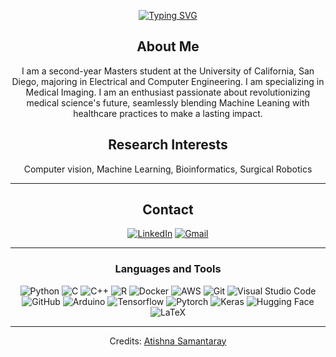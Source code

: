 <!--
**Enable72/Enable72** is a ✨ _special_ ✨ repository because its `README.md` (this file) appears on your GitHub profile.

Here are some ideas to get you started:

- 🔭 I’m currently working on ...
- 🌱 I’m currently learning ...
- 👯 I’m looking to collaborate on ...
- 🤔 I’m looking for help with ...
- 💬 Ask me about ...
- 📫 How to reach me: ...
- 😄 Pronouns: ...
- ⚡ Fun fact: ...
-->

<p align="center">
<a href="https://git.io/typing-svg"><img src="https://readme-typing-svg.demolab.com?font=Georgia&weight=800&pause=1000&size=33&color=042D5E&width=390&height=100&lines=Hi! I'm Atishna+%F0%9F%91%8B" alt="Typing SVG" /></a>
</p>

<div align="center">

## About Me
I am a second-year Masters student at the University of California, San Diego, majoring in Electrical and Computer Engineering. I am specializing in Medical Imaging. I am an enthusiast passionate about revolutionizing medical science's future, seamlessly blending Machine Leaning with healthcare practices to make a lasting impact. 


## Research Interests
Computer vision, Machine Learning, Bioinformatics, Surgical Robotics

-------------------

## Contact
<a href="https://www.linkedin.com/in/atishna-samantaray-b7b24aa6/">![LinkedIn](https://img.shields.io/badge/LinkedIn-0077B5?style=for-the-badge&logo=linkedin&logoColor=white)</a> <a href="mailto:asamantaray@ucsd.edu">![Gmail](https://img.shields.io/badge/Gmail-D14836?style=for-the-badge&logo=gmail&logoColor=white)</a>

-------------------

### Languages and Tools  
![Python](https://img.shields.io/badge/Python-14354C?style=for-the-badge&logo=python&logoColor=white) ![C](https://img.shields.io/badge/C-00599C?style=for-the-badge&logo=c&logoColor=white) ![C++](https://img.shields.io/badge/C%2B%2B-00599C?style=for-the-badge&logo=c%2B%2B&logoColor=white) ![R](https://img.shields.io/badge/R-276DC3?style=for-the-badge&logo=r&logoColor=white) ![Docker](https://img.shields.io/badge/docker-%230db7ed.svg?style=for-the-badge&logo=docker&logoColor=white) ![AWS](https://img.shields.io/badge/AWS-%23FF9900.svg?style=for-the-badge&logo=amazon-aws&logoColor=white) ![Git](https://img.shields.io/badge/git-%23F05033.svg?style=for-the-badge&logo=git&logoColor=white) ![Visual Studio Code](https://img.shields.io/badge/VisualStudioCode-0078d7.svg?style=for-the-badge&logo=visual-studio-code&logoColor=white) ![GitHub](https://img.shields.io/badge/github-%23121011.svg?style=for-the-badge&logo=github&logoColor=white) ![Arduino](https://img.shields.io/badge/-Arduino-00979D?style=for-the-badge&logo=Arduino&logoColor=white) ![Tensorflow](https://img.shields.io/badge/TensorFlow-FF6F00?style=for-the-badge&logo=tensorflow&logoColor=white) ![Pytorch](https://img.shields.io/badge/PyTorch-EE4C2C?style=for-the-badge&logo=pytorch&logoColor=white) ![Keras](https://img.shields.io/badge/Keras-FF0000?style=for-the-badge&logo=keras&logoColor=white) ![Hugging Face](https://tinyurl.com/2p9ft7xf) ![LaTeX](https://img.shields.io/badge/latex-%23008080.svg?style=for-the-badge&logo=latex&logoColor=white)
  
-------------------
Credits: [Atishna Samantaray](https://github.com/Enable72)
